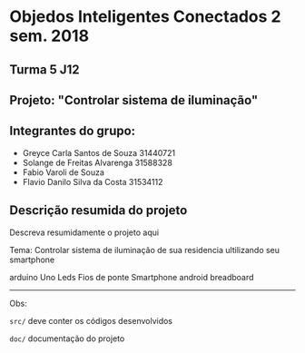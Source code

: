 # Objedos Inteligentes Conectados 2 sem. 2018

## Turma 5 J12
## Projeto: "Controlar sistema de iluminação"
## Integrantes do grupo:

* Greyce Carla Santos de Souza 31440721
* Solange de Freitas Alvarenga 31588328
* Fabio Varoli de Souza 
* Flavio Danilo Silva da Costa 31534112

## Descrição resumida do projeto

Descreva resumidamente o projeto aqui

Tema: Controlar sistema de iluminação de sua residencia ultilizando seu smartphone

arduino Uno
Leds
Fios de ponte
Smartphone android
breadboard
_______________________________________
Obs:

`src/` deve conter os códigos desenvolvidos

`doc/` documentação do projeto

